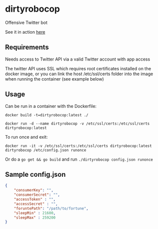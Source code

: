 # dirtyrobocop
Offensive Twitter bot

See it in action [here](https://twitter.com/dirtyrobocop)

## Requirements
Needs access to Twitter API via a valid Twitter account with app access

The twitter API uses SSL which requires root certificates installed on the docker image, or you can
link the host /etc/ssl/certs folder into the image when running the container (see example below)

## Usage
Can be run in a container with the Dockerfile:

```docker build -t=dirtyrobocop:latest ./```

```docker run -d --name dirtyrobocop -v /etc/ssl/certs:/etc/ssl/certs dirtyrobocop:latest```

To run once and exit:

```docker run -it -v /etc/ssl/certs:/etc/ssl/certs dirtyrobocop:latest dirtyrobocop /etc/config.json runonce```

Or do a ```go get && go build``` and run ```./dirtyrobocop config.json runonce```

## Sample config.json
```json
{
	"consumerKey": "",
	"consumerSecret": "",
	"accessToken" : "",
	"accessSecret" : "",
	"foruntePath": "/path/to/fortune",
	"sleepMin" : 21600,
	"sleepMax" : 259200
}
```

